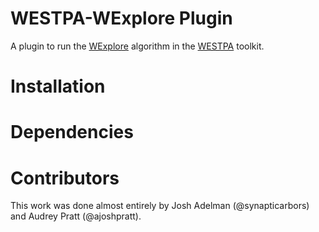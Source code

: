 # WESTPA-WExplore Plugin
A plugin to run the [WExplore](https://pubs.acs.org/doi/abs/10.1021/jp411479c) algorithm in the [WESTPA](http://chong.chem.pitt.edu/WESTPA) toolkit.

# Installation

# Dependencies

# Contributors
This work was done almost entirely by Josh Adelman (@synapticarbors) and Audrey Pratt (@ajoshpratt).